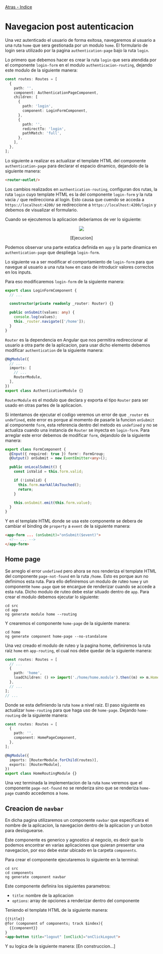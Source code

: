 [Atras - Indice](https://github.com/Maticor93/DA2-Tecnologia/tree/angular-navigation)

# Navegacion post autenticacion

Una vez autenticado el usuario de forma exitosa, navegaremos al usuario a una ruta `home` que sera gestionada por un modulo `home`. El formulario de login sera utilizado por la pagina `authentication-page` bajo la ruta `login`.

Lo primero que debemos hacer es crear la ruta `login` que sera atendida por el componente `login-form` en el modulo `authenticacion-routing`, dejando este modulo de la siguiente manera:

```TypeScript
const routes: Routes = [
  {
    path: '',
    component: AuthenticationPageComponent,
    children: [
      {
        path: 'login',
        component: LoginFormComponent,
      },
      {
        path: '',
        redirectTo: 'login',
        pathMatch: 'full',
      },
    ],
  },
];
```

Lo siguiente a realizar es actualizar el template HTML del componente `authentication-page` para declarar el espacio dinamico, dejandolo de la siguiente manera:

```HTML
<router-outlet/>
```

Los cambios realizados en `authentication-routing`, configuran dos rutas, la ruta `login` cuyo template HTML es la del componente `login-form` y la ruta vacia `/` que redirecciona al login. Esto causa que cuendo se acceda a `https://localhost:4200/` se redireccione a `https://localhost:4200/login` y debemos de visualizar el formulario.

Cuando se ejecutemos la aplicacion deberiamos de ver lo siguiente:

<p align="center">
<img src="./images/image-1.png">
</p>

<p align="center">
[Ejecucion]
</p>

Podemos observar una parte estatica definida en `app` y la parte dinamica en `authentication-page` que despliega `login-form`.

Lo siguiente va a ser modificar el comportamiento de `login-form` para que navegue al usuario a una ruta `home` en caso de introducir valores correctos en los inputs.

Para eso modificaremos `login-form` de la siguiente manera:

```TypeScript
export class LoginFormComponent {
  // ...

  constructor(private readonly _router: Router) {}

  public onSubmit(values: any) {
    console.log(values);
    this._router.navigate(['/home']);
  }
}
```

`Router` es la dependencia en Angular que nos permitira redireccionar al usuario a otra parte de la aplicacion, para usar dicho elemento debemos modificar `authentication` de la siguiente manera:

```TypeScript
@NgModule({
  // ...
  imports: [
    // ...
    RouterModule,
  ],
})
export class AuthenticationModule {}
```

`RouterModule` es el modulo que declara y exporta el tipo `Router` para ser usado en otras partes de la aplicacion.

Si intentamos de ejecutar el codigo veremos un error de que `_router` es `undefined`, este error es porque al momento de pasarle la funcion `onSubmit` al componente `form`, esta referencia dentro del metodo es `undefined` y no se actualiza cuando una instancia de `Router` se inyecta en `login-form`. Para arreglar este error debemos de modificar `form`, dejandolo de la siguiente manera:

```TypeScript
export class FormComponent {
  @Input({ required: true }) form!: FormGroup;
  @Output() onSubmit = new EventEmitter<any>();

  public onLocalSubmit() {
    const isValid = this.form.valid;

    if (!isValid) {
      this.form.markAllAsTouched();
      return;
    }

    this.onSubmit.emit(this.form.value);
  }
}
```

Y en el template HTML donde se usa este componente se debera de cambiar el binding de `property` a `event` de la siguiente manera:

```HTML
<app-form ... (onSubmit)="onSubmit($event)">
  <!-- ... -->
</app-form>
```

## Home page

Se arreglo el error `undefined` pero ahora se nos renderiza el template HTML del componente `page-not-found` en la ruta `/home`. Esto es porque aun no definimos esta ruta. Para ello definiremos un modulo de ruteo `home` y un componente `home-page` que se encargue de renderizar cuando se accede a esta ruta. Dicho modulo de ruteo debe estar situado dentro de `app`. Para crear el modulo debemos ejecutar lo siguiente:

```CMD
cd src
cd app
ng generate module home --routing
```

Y crearemos el componente `home-page` de la siguiente manera:

```CMD
cd home
ng generate component home-page --no-standalone
```

Una vez creado el modulo de ruteo y la pagina home, definiremos la ruta raiz `home` en `app-routing`, el cual nos debe quedar de la siguiente manera:

```TypeScript
const routes: Routes = [
  // ...
  {
    path: 'home',
    loadChildren: () => import('./home/home.module').then((m) => m.HomeModule),
  },
  // ...
];
// ...
```

Donde se esta definiendo la ruta `home` a nivel raiz. El paso siguiente es actualizar `home-routing` para que haga uso de `home-page`. Dejando `home-routing` de la siguiente manera:

```TypeScript
const routes: Routes = [
  {
    path: '',
    component: HomePageComponent,
  },
];

@NgModule({
  imports: [RouterModule.forChild(routes)],
  exports: [RouterModule],
})
export class HomeRoutingModule {}
```

Una vez terminada la implementacion de la ruta `home` veremos que el componente `page-not-found` no se renderiza sino que se renderiza `home-page` cuando accedemos a `home`.

## Creacion de `navbar`

En dicha pagina utilizaremos un componente `navbar` que especificara el nombre de la aplicacion, la navegacion dentro de la aplicacion y un boton para desloguearse.

Este componente es generico y agnostico al negocio, es decir que lo podemos encontrar en varias aplicaciones que quieran presentar una navegacion, por eso debe estar ubicado en la carpeta `components`.

Para crear el componente ejecutaremos lo siguiente en la terminal:

```CMD
cd src
cd components
ng generate component navbar
```

Este componente definira los siguientes parametros:

- `title`: nombre de la aplicacion
- `options`: array de opciones a renderizar dentro del componente

Teniendo el template HTML de la siguiente manera:

```HTML
{{title}}
@for (component of components; track $index){
  {{component}}
}
<app-button title="logout" [onClick]="onClickLogout">
```

Y su logica de la siguiente manera:
[En construccion...]
